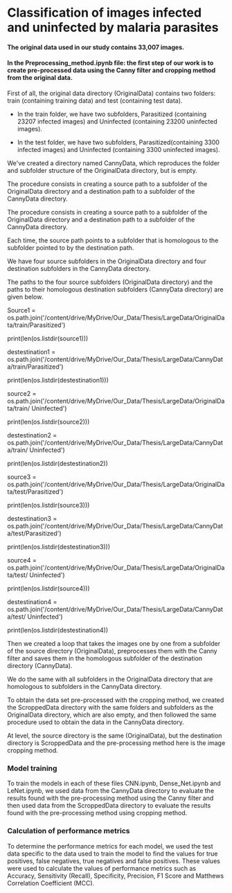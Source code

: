 # Classification of images infected and uninfected by malaria parasites

#### The original data used in our study contains 33,007 images.

#### In the Preprocessing_method.ipynb file: the first step of our work is to create pre-processed data using the Canny filter and cropping method from the original data.

First of all, the original data directory (OriginalData) contains two folders: train (containing training data) and test (containing test data).

* In the train folder, we have two subfolders, Parasitized (containing 23207 infected images) and Uninfected (containing 23200 uninfected images).

* In the test folder, we have two subfolders, Parasitized(containing 3300 infected images) and Uninfected (containing 3300 uninfected images).

We've created a directory named CannyData, which reproduces the folder and subfolder structure of the OriginalData directory, but is empty.

The procedure consists in creating a source path to a subfolder of the OriginalData directory and a destination path to a subfolder of the CannyData directory.

The procedure consists in creating a source path to a subfolder of the OriginalData directory and a destination path to a subfolder of the CannyData directory.

Each time, the source path points to a subfolder that is homologous to the subfolder pointed to by the destination path.

We have four source subfolders in the OriginalData directory and four destination subfolders in the CannyData directory.

The paths to the four source subfolders (OriginalData directory) and the paths to their homologous destination subfolders (CannyData directory) are given below.

Source1 = os.path.join('/content/drive/MyDrive/Our_Data/Thesis/LargeData/OriginalData/train/Parasitized')

print(len(os.listdir(source1)))

destestination1 = os.path.join('/content/drive/MyDrive/Our_Data/Thesis/LargeData/CannyData/train/Parasitized')

print(len(os.listdir(destestination1)))


source2 = os.path.join('/content/drive/MyDrive/Our_Data/Thesis/LargeData/OriginalData/train/ Uninfected')

print(len(os.listdir(source2)))

destestination2 = os.path.join('/content/drive/MyDrive/Our_Data/Thesis/LargeData/CannyData/train/ Uninfected')

print(len(os.listdir(destestination2))


source3 = os.path.join('/content/drive/MyDrive/Our_Data/Thesis/LargeData/OriginalData/test/Parasitized')

print(len(os.listdir(source3)))

destestination3 = os.path.join('/content/drive/MyDrive/Our_Data/Thesis/LargeData/CannyData/test/Parasitized')

print(len(os.listdir(destestination3)))


source4 = os.path.join('/content/drive/MyDrive/Our_Data/Thesis/LargeData/OriginalData/test/ Uninfected')

print(len(os.listdir(source4)))

destestination4 = os.path.join('/content/drive/MyDrive/Our_Data/Thesis/LargeData/CannyData/test/ Uninfected')

print(len(os.listdir(destestination4))

Then we created a loop that takes the images one by one from a subfolder of the source directory (OriginalData), preprocesses them with the Canny filter and saves them in the homologous subfolder of the destination directory (CannyData).

We do the same with all subfolders in the OriginalData directory that are homologous to subfolders in the CannyData directory.

 To obtain the data set pre-processed with the cropping method, we created the ScroppedData directory with the same folders and subfolders as the OriginalData directory, which are also empty, and then followed the same procedure used to obtain the data in the CannyData directory.

At level, the source directory is the same (OriginalData), but the destination directory is ScroppedData and the pre-processing method here is the image cropping method.

### Model training

To train the models in each of these files CNN.ipynb, Dense_Net.ipynb and LeNet.ipynb, we used data from the CannyData directory to evaluate the results found with the pre-processing method using the Canny filter and then used data from the ScroppedData directory to evaluate the results found with the pre-processing method using cropping method.

### Calculation of performance metrics 

To determine the performance metrics for each model, we used the test data specific to the data used to train the model to find the values for true positives, false negatives, true negatives and false positives.
These values were used to calculate the values of performance metrics such as Accuracy, Sensitivity (Recall), Specificity, Precision, F1 Score and Matthews Correlation Coefficient (MCC).



